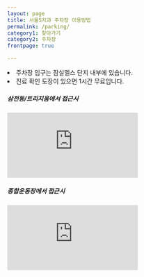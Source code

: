 ```yaml
---
layout: page
title: 서울S치과 주차장 이용방법
permalink: /parking/
category1: 찾아가기
category2: 주차장
frontpage: true

---
```


<div class="row d-flex justify-content-center" id="parking">
  <div class="col-12">
  <li>주차장 입구는 잠실엘스 단지 내부에 있습니다.</li>
  <li>진료 확인 도장이 있으면 1시간 무료입니다.</li>
  <p></p>
  </div>

  <div class="col-12">
  <h5>삼전동/트리지움에서 접근시</h5>
    <div class="d-flex justify-content-center">
      <iframe src="https://www.youtube.com/embed/Kd9KYYJEOxM?vq=hd720&modestbranding=1?rel=0" frameborder="0" allow="accelerometer; autoplay; encrypted-media; gyroscope; picture-in-picture" allowfullscreen></iframe>
    </div>
  </div>

  <div class="col-12">
  <h5>종합운동장에서 접근시</h5>
    <div class="d-flex justify-content-center">
      <iframe src="https://www.youtube.com/embed/ot5acNl7bGw?vq=hd720&modestbranding=1?rel=0" frameborder="0" allow="accelerometer; autoplay; encrypted-media; gyroscope; picture-in-picture" allowfullscreen></iframe>
    </div>
  </div>

</div>
